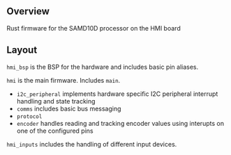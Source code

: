 ## Overview

Rust firmware for the SAMD10D processor on the HMI board

## Layout

`hmi_bsp` is the BSP for the hardware and includes basic pin aliases.

`hmi` is the main firmware.  Includes `main`.

- `i2c_peripheral` implements hardware specific I2C peripheral interrupt handling and state tracking
- `comms` includes basic bus messaging
- `protocol`
- `encoder` handles reading and tracking encoder values using interupts on one of the configured pins

`hmi_inputs` includes the handling of different input devices.

